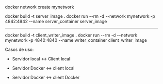 docker network create mynetwork

docker build -t server_image .
docker run --rm -d --network mynetwork -p 4842:4842 --name server_container server_image

*************************

docker build -t client_writer_image .
docker run --rm -d --network mynetwork -p 4840:4840 --name writer_container client_writer_image


Casos de uso:

- Servidor local  <-> Client local
- Servidor Docker <-> client local

- Servidor Docker <-> client Docker